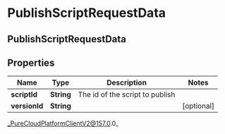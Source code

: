# PublishScriptRequestData

## PublishScriptRequestData

## Properties

|Name | Type | Description | Notes|
|------------ | ------------- | ------------- | -------------|
| **scriptId** | **String** | The id of the script to publish | |
| **versionId** | **String** |  | [optional] |



_PureCloudPlatformClientV2@157.0.0_
